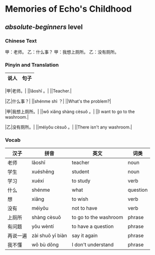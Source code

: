 # Memories of Echo's Childhood
## *absolute-beginners* level

### Chinese Text
甲：老师。
乙：什么事？
甲：我想上厕所。
乙：没有厕所。

### Pinyin and Translation
|说人|句子|
|----|----|

|甲|老师。|
||lǎoshī 。|
||Teacher.|

|乙|什么事？|
||shénme shì ？|
||What's the problem?|

|甲|我想上厕所。|
||wǒ xiǎng shàng cèsuǒ 。|
||I want to go to the washroom.|

|乙|没有厕所。|
||méiyǒu cèsuǒ 。|
||There isn't any washroom.|
### Vocab
|汉子|拼音|英文|词类|
|----|----|----|----|
|老师|lǎoshī|teacher|noun|
|学生|xuéshēng|student|noun|
|学习|xuéxí|to study|verb|
|什么|shénme|what|question|
|想|xiǎng|to wish|verb|
|没有|méiyǒu|not to have|verb|
|上厕所|shàng cèsuǒ|to go to the washroom|phrase|
|有问题|yǒu wèntí|to have a question|phrase|
|再说一遍|zài shuō yī biàn|say it again|phrase|
|我不懂|wǒ bù dǒng|I don't understand|phrase|